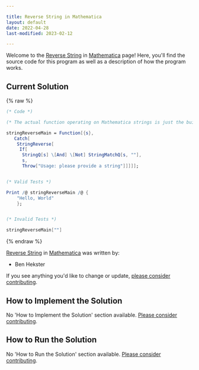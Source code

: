 ```yaml
---

title: Reverse String in Mathematica
layout: default
date: 2022-04-28
last-modified: 2023-02-12

---
```


Welcome to the [Reverse String](https://sampleprograms.io/projects/reverse-string) in [Mathematica](https://sampleprograms.io/languages/mathematica) page! Here, you'll find the source code for this program as well as a description of how the program works.

## Current Solution

{% raw %}

```mathematica
(* Code *)

(* The actual function operating on Mathematica strings is just the built-in StringReverse.  An outer function provides the 'user interface': *)

stringReverseMain = Function[{s},
   Catch[
    StringReverse[
     If[
      StringQ[s] \[And] \[Not] StringMatchQ[s, ""],
      s,
      Throw["Usage: please provide a string"]]]]];


(* Valid Tests *)

Print /@ stringReverseMain /@ {
    "Hello, World"
    };


(* Invalid Tests *)

stringReverseMain[""]
```

{% endraw %}

[Reverse String](https://sampleprograms.io/projects/reverse-string) in [Mathematica](https://sampleprograms.io/languages/mathematica) was written by:

- Ben Hekster

If you see anything you'd like to change or update, [please consider contributing](https://github.com/TheRenegadeCoder/sample-programs).

## How to Implement the Solution

No 'How to Implement the Solution' section available. [Please consider contributing](https://github.com/TheRenegadeCoder/sample-programs-website).

## How to Run the Solution

No 'How to Run the Solution' section available. [Please consider contributing](https://github.com/TheRenegadeCoder/sample-programs-website).